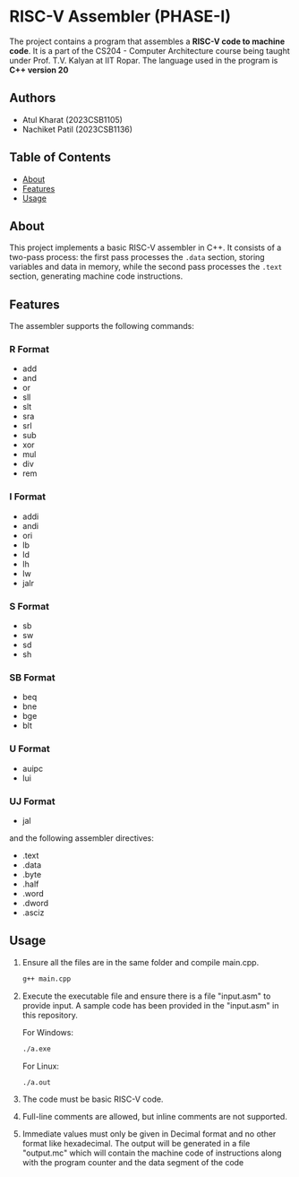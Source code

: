 # RISC-V Assembler (PHASE-I)

The project contains a program that assembles a **RISC-V code to machine code**. It is a part of the CS204 - Computer Architecture course being taught under Prof. T.V. Kalyan at IIT Ropar. The language used in the program is **C++ version 20**

## Authors

- Atul Kharat (2023CSB1105)
- Nachiket Patil (2023CSB1136)

## Table of Contents

- [About](#about)
- [Features](#features)
- [Usage](#usage)

## About

This project implements a basic RISC-V assembler in C++. It consists of a two-pass process: the first pass processes the `.data` section, storing variables and data in memory, while the second pass processes the `.text` section, generating machine code instructions.

## Features
The assembler supports the following commands:
### R Format
- add
- and
- or
- sll
- slt
- sra
- srl
- sub
- xor
- mul
- div
- rem

### I Format
- addi
- andi
- ori
- lb
- ld
- lh
- lw
- jalr

### S Format
- sb
- sw
- sd
- sh

### SB Format
- beq
- bne
- bge
- blt

### U Format
- auipc
- lui

### UJ Format
- jal

 and the following assembler directives:
- .text
- .data
- .byte
- .half
- .word
- .dword
- .asciz

## Usage
1. Ensure all the files are in the same folder and compile main.cpp.

   ```bash
   g++ main.cpp

2. Execute the executable file and ensure there is a file "input.asm" to provide input. A sample code has been provided in the "input.asm" in this repository.

   For Windows:
   ```bash
   ./a.exe
   ```
   For Linux:
   ```bash
   ./a.out
   ```
3. The code must be basic RISC-V code.
4. Full-line comments are allowed, but inline comments are not supported.
5. Immediate values must only be given in Decimal format and no other format like hexadecimal.
The output will be generated in a file "output.mc" which will contain the machine code of instructions along with the program counter and the data segment of the code
   

